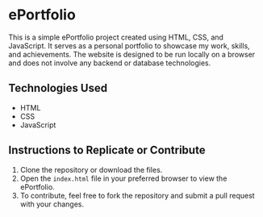 # ePortfolio

This is a simple ePortfolio project created using HTML, CSS, and JavaScript. It serves as a personal portfolio to showcase my work, skills, and achievements. The website is designed to be run locally on a browser and does not involve any backend or database technologies.

## Technologies Used

- HTML
- CSS
- JavaScript

## Instructions to Replicate or Contribute

1. Clone the repository or download the files.
2. Open the `index.html` file in your preferred browser to view the ePortfolio.
3. To contribute, feel free to fork the repository and submit a pull request with your changes.
